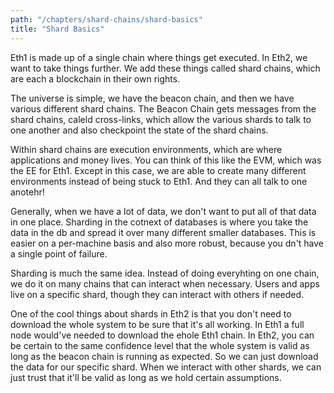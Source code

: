 ```yaml
---
path: "/chapters/shard-chains/shard-basics"
title: "Shard Basics"
---
```


Eth1 is made up of a single chain where things get executed. In Eth2, we want to take things further. We add these things called shard chains, which are each a blockchain in their own rights. 

The universe is simple, we have the beacon chain, and then we have various different shard chains. The Beacon Chain gets messages from the shard chains, caleld cross-links, which allow the various shards to talk to one another and also checkpoint the state of the shard chains.

Within shard chains are execution environments, which are where applications and money lives. You can think of this like the EVM, which was the EE for Eth1. Except in this case, we are able to create many different environments instead of being stuck to Eth1. And they can all talk to one anotehr!

Generally, when we have a lot of data, we don't want to put all of that data in one place. Sharding in the cotnext of databases is where you take the data in the db and spread it over many different smaller databases. This is easier on a per-machine basis and also more robust, because you dn't have a single point of failure.

Sharding is much the same idea. Instead of doing everyhting on one chain, we do it on many chains that can interact when necessary. Users and apps live on a specific shard, though they can interact with others if needed. 

One of the cool things about shards in Eth2 is that you don't need to download the whole system to be sure that it's all working. In Eth1 a full node would've needed to download the ehole Eth1 chain. In Eth2, you can be certain to the same confidence level that the whole system is valid as long as the beacon chain is running as expected. So we can just download the data for our specific shard. When we interact with other shards, we can just trust that it'll be valid as long as we hold certain assumptions.
